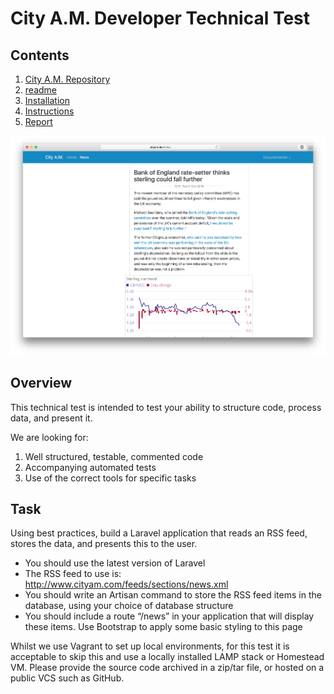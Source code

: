 # City A.M. Developer Technical Test

## Contents

1. [City A.M. Repository](https://github.com/mstnorris/CityAM)
2. [readme](readme.md)
3. [Installation](installation.md)
4. [Instructions](instructions.md)
5. [Report](report.md)

![Screenshot](/public/images/screenshot.png)

## Overview

This technical test is intended to test your ability to structure code, process data, and present it.

We are looking for:

1. Well structured, testable, commented code
2. Accompanying automated tests
3. Use of the correct tools for specific tasks

## Task
Using best practices, build a Laravel application that reads an RSS feed, stores the data, and presents this to the user.

- You should use the latest version of Laravel
- The RSS feed to use is:
  http://www.cityam.com/feeds/sections/news.xml
- You should write an Artisan command to store the RSS feed items in the database, using your choice of database structure
- You should include a route “/news” in your application that will display these items. Use Bootstrap to apply some basic styling to this page

Whilst we use Vagrant to set up local environments, for this test it is acceptable to skip this and use a locally installed LAMP stack or Homestead VM. Please provide the source code archived in a zip/tar file, or hosted on a public VCS such as GitHub.